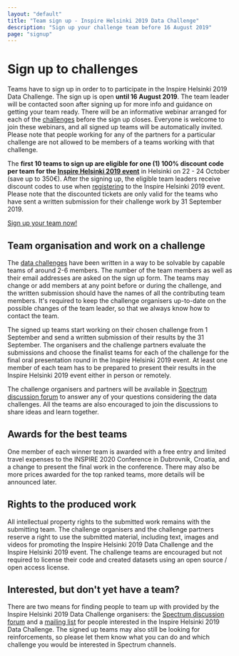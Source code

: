 ```yaml
---
layout: "default"
title: "Team sign up - Inspire Helsinki 2019 Data Challenge"
description: "Sign up your challenge team before 16 August 2019"
page: "signup"
---
```

# Sign up to challenges
Teams have to sign up in order to to participate in the Inspire Helsinki 2019 Data Challenge.
The sign up is open **until 16 August 2019**. The team leader will be contacted soon after signing up for
more info and guidance on getting your team ready. There will be an informative webinar arranged for each of the [challenges](/)
before the sign up closes. Everyone is welcome to join these webinars, and all signed up teams will be automatically invited.
Please note that people working for any of the partners for a particular challenge are not allowed to be members of a
teams working with that challenge.

The **first 10 teams to sign up are eligible for one (1) 100% discount code per team for the
[Inspire Helsinki 2019 event](https://www.inspire-helsinki-2019.fi/)** in Helsinki on 22 - 24 October (save up to 350€). After the
signing up, the eligible team leaders receive discount codes to use when [registering](https://www.inspire-helsinki-2019.fi/register)
to the Inspire Helsinki 2019 event. Please note that the discounted tickets are only valid for the teams who have sent a
written submission for their challenge work by 31 September 2019.

<a href="https://link.webropolsurveys.com/S/05E6EB60D2E25D33" class="btn btn-success btn-lg">Sign up your team now!</a>

## Team organisation and work on a challenge
The [data challenges](/) have been written in a way to be solvable by capable teams of around 2-6 members.
The number of the team members as well as their email addresses are asked on the sign up form. The teams may change or
add members at any point before or during the challenge, and the written submission should have the names of all the
contributing team members. It's required to keep the challenge organisers up-to-date on the possible changes of the
team leader, so that we always know how to contact the team.

The signed up teams start working on their chosen challenge from 1 September and send a written submission of their
results by the 31 September. The organisers and the challenge partners evaluate the submissions and choose the finalist teams
for each of the challenge for the final oral presentation round in the Inspire Helsinki 2019 event. At least one member of each
team has to be prepared to present their results in the Inspire Helsinki 2019 event either in person or remotely.

The challenge organisers and partners will be available in [Spectrum discussion forum](https://spectrum.chat/inspire-helsinki)
to answer any of your questions considering the data challenges. All the teams are also encouraged to join the
discussions to share ideas and learn together.

## Awards for the best teams
One member of each winner team is awarded with a free entry and limited travel expenses to the INSPIRE 2020 Conference in Dubrovnik, Croatia,
and a change to present the final work in the conference.
There may also be more prices awarded for the top ranked teams, more details will be announced later.

## Rights to the produced work
All intellectual property rights to the submitted work remains with the submitting team. The challenge organisers and
the challenge partners reserve a right to use the submitted material, including text, images and videos for promoting the
Inspire Helsinki 2019 Data Challenge and the Inspire Helsinki 2019 event. The challenge teams are encouraged but not
required to license their code and created datasets using an open source / open access license.

## Interested, but don't yet have a team?
There are two means for finding people to team up with provided by the Inspire Helsinki 2019 Data Challenge organisers:
the [Spectrum discussion forum](https://spectrum.chat/inspire-helsinki) and a
[mailing list](https://link.webropolsurveys.com/S/F7B2F6F30E8DE049) for people interested in
the Inspire Helsinki 2019 Data Challenge. The signed up teams may also still be looking for reinforcements, so please
let them know what you can do and which challenge you would be interested in Spectrum channels.
